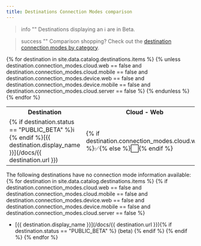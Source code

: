 ```yaml
---
title: Destinations Connection Modes comparison
---
```


> info ""
> Destinations displaying an ℹ️ are in Beta.

> success ""
> Comparison shopping? Check out the [destination connection modes by category](/docs/connections/destinations/category-compare/).

<table>
<tr>
  <th> Destination </th>
  <th> Cloud - Web </th>
  <th> Cloud - Mobile </th>
  <th> Device - Web </th>
  <th> Device - Mobile </th>
  <th> Server</th>
</tr>
{% for destination in site.data.catalog.destinations.items %}
{% unless destination.connection_modes.cloud.web == false and destination.connection_modes.cloud.mobile == false and destination.connection_modes.device.web == false and destination.connection_modes.device.mobile == false and destination.connection_modes.cloud.server == false %}
<tr>
  <td>{% if destination.status == "PUBLIC_BETA" %}ℹ️ {% endif %}[{{ destination.display_name }}](/docs/{{ destination.url }})</td>
  <td>{% if destination.connection_modes.cloud.web %}✅{% else %}⬜️{% endif %} </td>
  <td>{% if destination.connection_modes.cloud.mobile %}✅{% else %}⬜️{% endif %} </td>
  <td>{% if destination.connection_modes.device.web %}✅{% else %}⬜️{% endif %} </td>
  <td>{% if destination.connection_modes.device.mobile %}✅{% else %}⬜️{% endif %} </td>
  <td>{% if destination.connection_modes.cloud.server %}✅{% else %}⬜️{% endif %} </td>
</tr>
{% endunless %}
{% endfor %}
</table>

The following destinations have no connection mode information available:
{% for destination in site.data.catalog.destinations.items %}
{% if destination.connection_modes.cloud.web == false and destination.connection_modes.cloud.mobile == false and destination.connection_modes.device.web == false and destination.connection_modes.device.mobile == false and destination.connection_modes.cloud.server == false %}
- [{{ destination.display_name }}](/docs/{{ destination.url }}){% if destination.status == "PUBLIC_BETA" %} (beta) {% endif %}
{% endif %}
{% endfor %}
